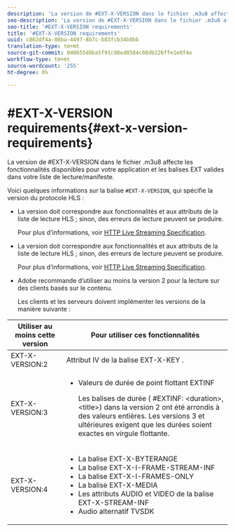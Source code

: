 ```yaml
---
description: 'La version de #EXT-X-VERSION dans le fichier .m3u8 affecte les fonctionnalités disponibles pour votre application et les balises EXT valides dans votre liste de lecture/manifeste.'
seo-description: 'La version de #EXT-X-VERSION dans le fichier .m3u8 affecte les fonctionnalités disponibles pour votre application et les balises EXT valides dans votre liste de lecture/manifeste.'
seo-title: '#EXT-X-VERSION requirements'
title: '#EXT-X-VERSION requirements'
uuid: c862df4a-88ba-4497-8b7c-b83fcb34b8bb
translation-type: tm+mt
source-git-commit: 040655d8ba5f91c98ed0584c08db226ffe1e0f4e
workflow-type: tm+mt
source-wordcount: '255'
ht-degree: 0%

---
```



# #EXT-X-VERSION requirements{#ext-x-version-requirements}

La version de #EXT-X-VERSION dans le fichier .m3u8 affecte les fonctionnalités disponibles pour votre application et les balises EXT valides dans votre liste de lecture/manifeste.

<!--<a id="section_8850183988124049A001758F117AD3A6"></a>-->

Voici quelques informations sur la balise `#EXT-X-VERSION`, qui spécifie la version du protocole HLS :

* La version doit correspondre aux fonctionnalités et aux attributs de la liste de lecture HLS ; sinon, des erreurs de lecture peuvent se produire.

   Pour plus d’informations, voir [HTTP Live Streaming Specification](https://datatracker.ietf.org/doc/draft-pantos-http-live-streaming/?include_text=1).
* La version doit correspondre aux fonctionnalités et aux attributs de la liste de lecture HLS ; sinon, des erreurs de lecture peuvent se produire.

   Pour plus d’informations, voir [HTTP Live Streaming Specification](https://datatracker.ietf.org/doc/draft-pantos-http-live-streaming/?include_text=1).
* Adobe recommande d’utiliser au moins la version 2 pour la lecture sur des clients basés sur le contenu.

   Les clients et les serveurs doivent implémenter les versions de la manière suivante :

<table frame="all" colsep="1" rowsep="1" id="table_62EB98EDD9DE49EC84CB1C7D59BC40E6"> 
 <thead> 
  <tr rowsep="1"> 
   <th colname="1" class="entry"> Utiliser au moins cette version </th> 
   <th colname="2" class="entry"> Pour utiliser ces fonctionnalités </th> 
  </tr> 
 </thead>
 <tbody> 
  <tr rowsep="1"> 
   <td colname="1"> <span class="codeph"> EXT-X-VERSION:2  </span> </td> 
   <td colname="2"> Attribut IV de la balise <span class="codeph"> EXT-X-KEY </span>. </td> 
  </tr> 
  <tr rowsep="1"> 
   <td colname="1"> <span class="codeph"> EXT-X-VERSION:3  </span> </td> 
   <td colname="2"> 
    <ul id="ul_C9500D3F934848639C204BF248F139FF"> 
     <li id="li_535A7E3FABCB46FE872A7EA5DE2A1784">Valeurs de durée de point flottant <span class="codeph"> EXTINF </span> <p>Les balises de durée ( <span class="codeph"> #EXTINF: </span>&lt;duration&gt;,&lt;title&gt;) dans la version 2 ont été arrondis à des valeurs entières. Les versions 3 et ultérieures exigent que les durées soient exactes en virgule flottante. </p> </li> 
    </ul> </td> 
  </tr> 
  <tr rowsep="0"> 
   <td colname="1"> <p> <span class="codeph"> EXT-X-VERSION:4  </span> </p> </td> 
   <td colname="2"> <p> 
     <ul id="ul_83D61E909D0C413FBDAB7A4A0BE1F03C"> 
      <li id="li_5071F2BE2DB74BBFB1F23B3B30C5CFD6">La balise <span class="codeph"> EXT-X-BYTERANGE </span> </li> 
      <li id="li_A093F448567D475AB44656D4600BCBD6">La balise <span class="codeph"> EXT-X-I-FRAME-STREAM-INF </span> </li> 
      <li id="li_1084AE3B10FD4EB387D25EEDDFBBC8CD">La balise <span class="codeph"> EXT-X-I-FRAMES-ONLY </span> </li> 
      <li id="li_4FEFA36E300C403DBB77BB4DA46DB4EB">La balise <span class="codeph"> EXT-X-MEDIA </span> </li> 
      <li id="li_E53D81AED45C47AEA346FA3A1B191E5C">Les attributs <span class="codeph"> AUDIO </span> et <span class="codeph"> VIDEO </span> de la balise <span class="codeph"> EXT-X-STREAM-INF </span> </li> 
      <li id="li_2E99A4971B8046F3845CF3D4D363CCCF">Audio alternatif TVSDK </li> 
     </ul> </p> </td> 
  </tr> 
 </tbody> 
</table>

